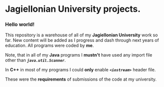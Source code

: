 # Jagiellonian University projects.

### Hello world!

This repository is a warehouse of all of my **Jagiellonian University** work so far. New content will be added as I progress and dash through next years of education. All programs were coded by **me**.

Note, that in all of my **Java** programs I **mustn't** have used any import file other than **_`java.util.Scanner`_**.

In **C++** in most of my programs I could **only** enable **_`<iostream>`_** header file.
  
These were the **requirements** of submissions of the code at my university.
